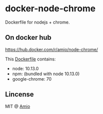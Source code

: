 # docker-node-chrome

Dockerfile for nodejs + chrome.

## On docker hub

https://hub.docker.com/r/amio/node-chrome/

This [Dockerfile](/Dockerfile) contains:

- node: 10.13.0
- npm: (bundled with node 10.13.0)
- google-chrome: 70

## Lincense

MIT @ [Amio](https://github.com/amio)
